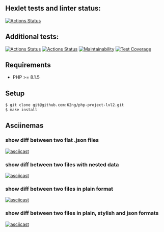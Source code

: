 ## Hexlet tests and linter status:
[![Actions Status](https://github.com/62ng/php-project-lvl2/workflows/hexlet-check/badge.svg)](https://github.com/62ng/php-project-lvl2/actions)

## Additional tests:
[![Actions Status](https://github.com/62ng/php-project-lvl2/workflows/linter-check/badge.svg)](https://github.com/62ng/php-project-lvl2/actions)
[![Actions Status](https://github.com/62ng/php-project-lvl2/workflows/phpunit-check/badge.svg)](https://github.com/62ng/php-project-lvl2/actions)
[![Maintainability](https://api.codeclimate.com/v1/badges/e1b69b4455839ce19867/maintainability)](https://codeclimate.com/github/62ng/php-project-lvl2/maintainability)
[![Test Coverage](https://api.codeclimate.com/v1/badges/e1b69b4455839ce19867/test_coverage)](https://codeclimate.com/github/62ng/php-project-lvl2/test_coverage)

## Requirements

* PHP >= 8.1.5

## Setup

```sh
$ git clone git@github.com:62ng/php-project-lvl2.git
$ make install
```

## Asciinemas
### show diff between two flat .json files
[![asciicast](https://asciinema.org/a/VJ6yHqZu4tIx38a5cFkE5J6FX.svg)](https://asciinema.org/a/VJ6yHqZu4tIx38a5cFkE5J6FX)

### show diff between two files with nested data
[![asciicast](https://asciinema.org/a/s4D6f6RiXaBhcpEHGodFoNHPu.svg)](https://asciinema.org/a/s4D6f6RiXaBhcpEHGodFoNHPu)

### show diff between two files in plain format
[![asciicast](https://asciinema.org/a/9eAvtVTy3FT0BOqGdlVgJbNLe.svg)](https://asciinema.org/a/9eAvtVTy3FT0BOqGdlVgJbNLe)

### show diff between two files in plain, stylish and json formats
[![asciicast](https://asciinema.org/a/UKAAfEPWShZi54MIqStid3ENe.svg)](https://asciinema.org/a/UKAAfEPWShZi54MIqStid3ENe)
